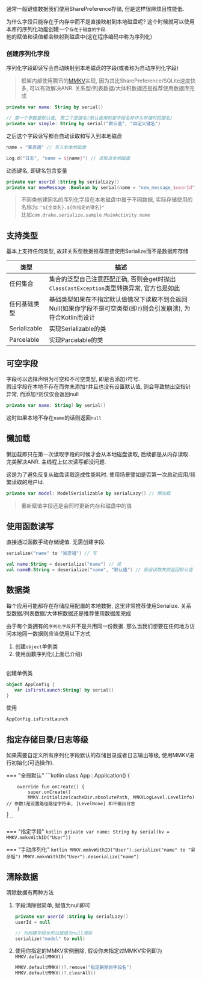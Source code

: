 通常一般键值数据我们使用SharePreference存储, 但是这样很麻烦且性能低. 

为什么字段只能存在于内存中而不是直接映射到本地磁盘呢? 这个时候就可以使用本库的序列化功能创建一个`存在于磁盘的字段`. <br>
他的赋值和读值都会映射到磁盘中(这在程序编码中称为序列化)

### 创建序列化字段

序列化字段即读写会自动映射到本地磁盘的字段(或者称为自动序列化字段)
> 框架内部使用腾讯的[MMKV](https://github.com/Tencent/MMKV)实现, 因为其比SharePreference/SQLite速度快多, 可以有效解决ANR.
> 关系型/列表数据/大体积数据还是推荐使用数据库完成

```kotlin
private var name: String by serial()

// 第一个参数是默认值, 第二个是键名(默认使用的是字段名称作为存储时的键名)
private var simple: String by serial("默认值", "自定义键名")
```

之后这个字段读写都会自动读取和写入到本地磁盘

```kotlin
name = "吴彦祖" // 写入到本地磁盘

Log.d("日志", "name = ${name}") // 读取自本地磁盘
```

动态键名, 即键名包含变量

```kotlin
private var userId :String by serialLazy()
private var newMessage :Boolean by serial(name = "new_message_$userId")
```

> 不同类创建同名的序列化字段在本地磁盘中属于不同数据, 实际存储使用的名称为: `"${全类名}.${你指定的键名}"` <br>
> 比如`com.drake.serialize.sample.MainActivity.name`



## 支持类型
基本上支持任何类型, 故非关系型数据推荐直接使用Serialize而不是数据库存储

| 类型 | 描述 |
|-|-|
| 任何集合 | 集合的泛型自己注意匹配正确, 否则会get时抛出`ClassCastException`类型转换异常, 官方也是如此 |
| 任何基础类型 | 基础类型如果在不指定默认值情况下读取不到会返回Null(如果你字段不是可空类型(即`?`)则会引发崩溃), 为符合Kotlin而设计 |
| Serializable | 实现Serializable的类 |
| Parcelable |  实现Parcelable的类 |

## 可空字段

字段可以选择声明为可空和不可空类型, 即是否添加`?`符号. <br>
假设字段在本地不存在而你未添加`?`并且也没有设置默认值, 则会导致抛出空指针异常, 而添加`?`则仅仅会返回null

```kotlin
private var name: String? by serial()
```
这时如果本地不存在`name`的话则返回`null`

## 懒加载
懒加载即只在第一次读取字段的时候才会从本地磁盘读取, 后续都是从内存读取. 完美解决ANR. 主线程上亿次读写都没问题.

这是为了避免反复从磁盘读取造成性能耗时. 使用场景譬如是否第一次启动应用/频繁读取的用户Id.

```kotlin
private var model: ModelSerializable by serialLazy() // 懒加载
```
> 重新赋值字段还是会同时更新内存和磁盘中的值



## 使用函数读写
直接通过函数手动存储键值. 无需创建字段.

```kotlin
serialize("name" to "吴彦祖") // 写

val name:String = deserialize("name") // 读
val nameB:String = deserialize("name", "默认值") // 假设读取失败返回默认值
```

## 数据类

每个应用可能都存在存储应用配置的本地数据, 这里非常推荐使用Serialize. 关系型数据/列表数据/大体积数据还是推荐使用数据库完成

由于每个类拥有的`序列化字段`并不是共用同一份数据. 那么当我们想要在任何地方访问本地同一数据则应当使用以下方式

1. 创建`object`单例类
2. 使用函数序列化(上面已介绍)

<br>
创建单例类

```kotlin
object AppConfig {
   var isFirstLaunch:String? by serial()
}
```

使用

```kotlin
AppConfig.isFirstLaunch
```

## 指定存储目录/日志等级

如果需要自定义所有序列化字段默认的存储目录或者日志输出等级, 使用MMKV进行初始化(可选操作).

=== "全局默认"
    ```kotlin
    class App : Application() {
    
        override fun onCreate() {
            super.onCreate()
            MMKV.initialize(cacheDir.absolutePath, MMKVLogLevel.LevelInfo) // 参数1是设置路径路径字符串, [LevelNone] 即不输出日志
        }
    }
    ```

=== "指定字段"
    ```kotlin
    private var name: String by serial(kv = MMKV.mmkvWithID("User"))
    ```

=== "手动序列化"
    ```kotlin
    MMKV.mmkvWithID("User").serialize("name" to "吴彦祖")
    MMKV.mmkvWithID("User").deserialize("name")
    ```

## 清除数据

清除数据有两种方法

1. 字段清除很简单, 赋值为null即可
    ```kotlin
    private var userId :String by serialLazy()
    userId = null

    // 为创建字段也可以赋值为null清除
    serialize("model" to null)
    ```


2. 使用你指定的MMKV实例删除, 假设你未指定过MMKV实例即为`MMKV.defaultMMKV()`
    ```kotlin
    MMKV.defaultMMKV()?.remove("指定删除的字段名")
    MMKV.defaultMMKV()?.clearAll()
    ```